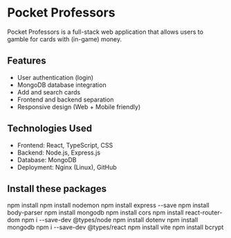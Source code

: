 # Pocket Professors

Pocket Professors is a full-stack web application that allows users to gamble for cards with (in-game) money.

##  Features

- User authentication (login)
- MongoDB database integration
- Add and search cards
- Frontend and backend separation
- Responsive design (Web + Mobile friendly)

##  Technologies Used

- Frontend: React, TypeScript, CSS
- Backend: Node.js, Express.js
- Database: MongoDB
- Deployment: Nginx (Linux), GitHub

## Install these packages
npm install
npm install nodemon
npm install express --save
npm install body-parser
npm install mongodb
npm install cors
npm install react-router-dom
npm i --save-dev @types/node
npm install dotenv
npm install mongodb
npm i --save-dev @types/react
npm install vite
npm install bcrypt